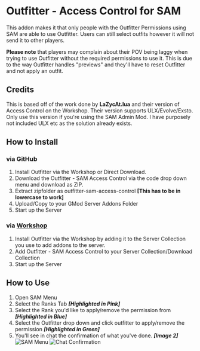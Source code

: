 # Outfitter - Access Control for SAM

This addon makes it that only people with the Outfitter Permissions using SAM are able to use Outfitter. Users can still select outfits however it will not send it to other players.

**Please note** that players may complain about their POV being laggy when trying to use Outfitter without the required permissions to use it. This is due to the way Outfitter handles "previews" and they'll have to reset Outfitter and not apply an outfit.

## Credits
This is based off of the work done by **LaZycAt.lua** and their version of Access Control on the Workshop. 
Their version supports ULX/Evolve/Exsto. 
Only use this version if you're using the SAM Admin Mod. I have purposely not included ULX etc as the solution already exists.

## How to Install
### via GitHub
 1. Install Outfitter via the Workshop or Direct Download.
 2. Download the Outfitter - SAM Access Control via the code drop down menu and download as ZIP.
 3. Extract zipfolder as outfitter-sam-access-control **[This has to be in lowercase to work]**
 4. Upload/Copy to your GMod Server Addons Folder
 5. Start up the Server
 
### via [Workshop](https://steamcommunity.com/sharedfiles/filedetails/?id=2960873700)

 1. Install Outfitter via the Workshop by adding it to the Server Collection you use to add addons to the server.
 2. Add Outfitter - SAM Access Control to your Server Collection/Download Collection
 3. Start up the Server

## How to Use

 1. Open SAM Menu
 2. Select the Ranks Tab ***[Highlighted in Pink]***
 3. Select the Rank you'd like to apply/remove the permission from ***[Highlighted in Blue]***
 4. Select the Outfitter drop down and click outfitter to apply/remove the permission ***[Highlighted in Green]***
 5. You'll see in chat the confirmation of what you've done. ***[Image 2]***
![SAM Menu](https://i.imgur.com/IbrR0Mu.png)
![Chat Confirmation](https://i.imgur.com/NRDXf8w.png)
